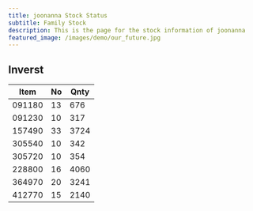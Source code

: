 ```yaml
---
title: joonanna Stock Status
subtitle: Family Stock 
description: This is the page for the stock information of joonanna
featured_image: /images/demo/our_future.jpg
---
```


## Inverst

| Item   | No | Qnty |
|--------|----|------|
| 091180 | 13 |  676 | 
| 091230 | 10 |  317 | 
| 157490 | 33 | 3724 | 
| 305540 | 10 |  342 |  
| 305720 | 10 |  354 |  
| 228800 | 16 | 4060 |  
| 364970 | 20 | 3241 |  
| 412770 | 15 | 2140 | 
